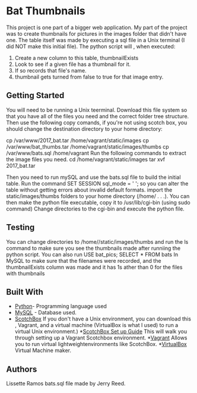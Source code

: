 # Bat Thumbnails

This project is one part of a bigger web application. My part of the project was to create thumbnails for pictures in the images folder that didn't have one. The table itself was made by executing a sql file in a Unix terminal (I did NOT make this initial file).  The python script will , when executed:
1. Create a new column to this table, thumbnailExists  
2. Look to see if a given file has a thumbnail for it.
3. If so records that file's name. 
 3. thumbnail gets turned from false to true for that image entry.

## Getting Started

You will need to be running a Unix teerminal. Download this file system so that you have all of the files you need and the correct folder tree structure.  
Then use the following copy comands, if you're not using scotch box, you should change the destination directory to your home directory:

cp /var/www/2017_bat.tar /home/vagrant/static/images
cp /var/www/bat_thumbs.tar /home/vagrant/static/images/thumbs
cp /var/www/bats.sql /home/vagrant
Run the following commands to extract the image files you need.
cd /home/vagrant/static/images
tar xvf 2017_bat.tar

Then you need to run mySQL and use the bats.sql file to build the initial table. 
Run the command 
SET SESSION sql_mode = ' '; 
so you can alter the table without getting errors about invalid default formats.
import the static/images/thumbs folders to your home directory (/home/ . . .). 
You can then make the python file executable, copy it to /usr/lib/cgi-bin (using sudo command)
Change directories to the cgi-bin and execute the python file.

## Testing

You can change directories to /home/<systemname>/static/images/thumbs and run the ls command to make sure you see the thumbnails made after runniing the python script.
You can also run 
USE bat_pics;
SELECT * FROM bats 
In MySQL to make sure that the filenames were recorded, and the thumbnailExists column was made and it has 1s ather than 0 for the files with thumbnails

## Built With

* [Python](https://www.python.org/)- Programming language used
* [MySQL](https://www.mysql.com/) - Database used.
* [ScotchBox](https://github.com/scotch-io/scotch-box) If you don't have a Unix environment, you can download this , Vagrant, and a virtual machine (VirtualBox is what I used) to run a virtual Unix environment.) 
*[ScotchBox Set up Guide](https://jonathanbossenger.com/setting-up-a-local-development-environment-with-scotch-box/) This will walk you through setting up a Vagrant Scotchbox environment.
*[Vagrant](https://www.vagrantup.com/) Allows  you to run virtual  lightweightenvironments like ScotchBox.
*[VirtualBox](https://www.virtualbox.org/) Virtual Machine maker.


## Authors

Lissette Ramos
bats.sql file made by Jerry Reed.
